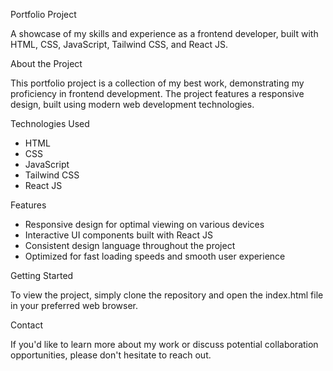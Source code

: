 Portfolio Project

A showcase of my skills and experience as a frontend developer, built with HTML, CSS, JavaScript, Tailwind CSS, and React JS.

About the Project

This portfolio project is a collection of my best work, demonstrating my proficiency in frontend development. The project features a responsive design, built using modern web development technologies.

Technologies Used

- HTML
- CSS
- JavaScript
- Tailwind CSS
- React JS

Features

- Responsive design for optimal viewing on various devices
- Interactive UI components built with React JS
- Consistent design language throughout the project
- Optimized for fast loading speeds and smooth user experience

Getting Started

To view the project, simply clone the repository and open the index.html file in your preferred web browser.

Contact

If you'd like to learn more about my work or discuss potential collaboration opportunities, please don't hesitate to reach out.
